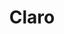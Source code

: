 ---
title: "Claro"
url: /santiago-de-los-caballeros/claro-avenida-27-de-febrero-3/
shop: teléfono móvil
---